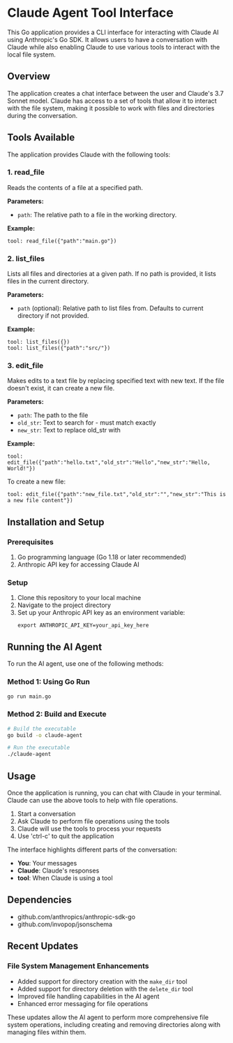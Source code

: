 # Claude Agent Tool Interface

This Go application provides a CLI interface for interacting with Claude AI using Anthropic's Go SDK. It allows users to have a conversation with Claude while also enabling Claude to use various tools to interact with the local file system.

## Overview

The application creates a chat interface between the user and Claude's 3.7 Sonnet model. Claude has access to a set of tools that allow it to interact with the file system, making it possible to work with files and directories during the conversation.

## Tools Available

The application provides Claude with the following tools:

### 1. read_file

Reads the contents of a file at a specified path.

**Parameters:**
- `path`: The relative path to a file in the working directory.

**Example:**
```
tool: read_file({"path":"main.go"})
```

### 2. list_files

Lists all files and directories at a given path. If no path is provided, it lists files in the current directory.

**Parameters:**
- `path` (optional): Relative path to list files from. Defaults to current directory if not provided.

**Example:**
```
tool: list_files({})
tool: list_files({"path":"src/"})
```

### 3. edit_file

Makes edits to a text file by replacing specified text with new text. If the file doesn't exist, it can create a new file.

**Parameters:**
- `path`: The path to the file
- `old_str`: Text to search for - must match exactly
- `new_str`: Text to replace old_str with

**Example:**
```
tool: edit_file({"path":"hello.txt","old_str":"Hello","new_str":"Hello, World!"})
```

To create a new file:
```
tool: edit_file({"path":"new_file.txt","old_str":"","new_str":"This is a new file content"})
```

## Installation and Setup

### Prerequisites
1. Go programming language (Go 1.18 or later recommended)
2. Anthropic API key for accessing Claude AI

### Setup
1. Clone this repository to your local machine
2. Navigate to the project directory
3. Set up your Anthropic API key as an environment variable:
   ```
   export ANTHROPIC_API_KEY=your_api_key_here
   ```

## Running the AI Agent

To run the AI agent, use one of the following methods:

### Method 1: Using Go Run
```bash
go run main.go
```

### Method 2: Build and Execute
```bash
# Build the executable
go build -o claude-agent

# Run the executable
./claude-agent
```

## Usage

Once the application is running, you can chat with Claude in your terminal. Claude can use the above tools to help with file operations.

1. Start a conversation
2. Ask Claude to perform file operations using the tools
3. Claude will use the tools to process your requests
4. Use 'ctrl-c' to quit the application

The interface highlights different parts of the conversation:
- **You**: Your messages
- **Claude**: Claude's responses
- **tool**: When Claude is using a tool

## Dependencies

- github.com/anthropics/anthropic-sdk-go
- github.com/invopop/jsonschema

## Recent Updates

### File System Management Enhancements
- Added support for directory creation with the `make_dir` tool
- Added support for directory deletion with the `delete_dir` tool
- Improved file handling capabilities in the AI agent
- Enhanced error messaging for file operations

These updates allow the AI agent to perform more comprehensive file system operations, including creating and removing directories along with managing files within them.